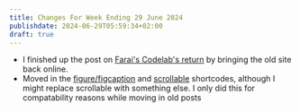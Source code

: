 ```yaml
---
title: Changes For Week Ending 29 June 2024
publishdate: 2024-06-29T05:59:34+02:00
draft: true
---
```


* I finished up the post on [Farai's Codelab's return](/content/notes/farais-codelab-returns.md) by bringing the old site back online.
* Moved in the [figure/figcaption](/content/bikeshed/components/figure-figcaption.md) and [scrollable](/content/bikeshed/components/scrollable.md) shortcodes, although I might replace scrollable with something else. I only did this for compatability reasons while moving in old posts